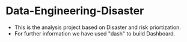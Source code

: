 # Data-Engineering-Disaster
* This is the analysis project based on Disaster and risk priortization.
* For further information we have used "dash" to build Dashboard.